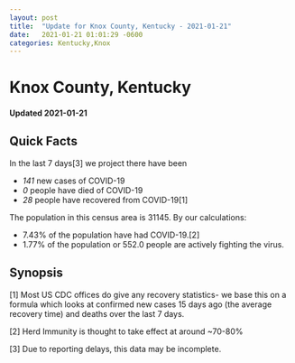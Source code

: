 ```yaml
---
layout: post
title:  "Update for Knox County, Kentucky - 2021-01-21"
date:   2021-01-21 01:01:29 -0600
categories: Kentucky,Knox
---
```


# Knox County, Kentucky
#### Updated 2021-01-21

## Quick Facts

In the last 7 days[3] we project there have been
- *141* new cases of COVID-19
- *0* people have died of COVID-19
- *28* people have recovered from COVID-19[1]

The population in this census area is 31145. By our calculations:
- 7.43% of the population have had COVID-19.[2]
- 1.77% of the population or 552.0 people are actively fighting the virus.

## Synopsis




[1] Most US CDC offices do give any recovery statistics- we base this on a formula which looks at confirmed new cases
15 days ago (the average recovery time) and deaths over the last 7 days.

[2] Herd Immunity is thought to take effect at around ~70-80%

[3] Due to reporting delays, this data may be incomplete.
 
    